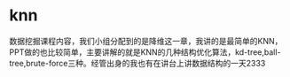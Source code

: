 # knn
数据挖掘课程内容，我们小组分配到的是降维这一章，我讲的是最简单的KNN，PPT做的也比较简单，主要讲解的就是KNN的几种结构优化算法，kd-tree,ball-tree,brute-force三种。经管出身的我也有在讲台上讲数据结构的一天2333
